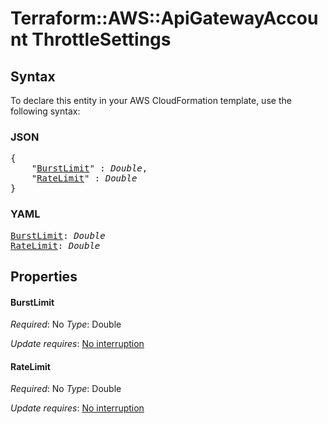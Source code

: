 # Terraform::AWS::ApiGatewayAccount ThrottleSettings

## Syntax

To declare this entity in your AWS CloudFormation template, use the following syntax:

### JSON

<pre>
{
    "<a href="#burstlimit" title="BurstLimit">BurstLimit</a>" : <i>Double</i>,
    "<a href="#ratelimit" title="RateLimit">RateLimit</a>" : <i>Double</i>
}
</pre>

### YAML

<pre>
<a href="#burstlimit" title="BurstLimit">BurstLimit</a>: <i>Double</i>
<a href="#ratelimit" title="RateLimit">RateLimit</a>: <i>Double</i>
</pre>

## Properties

#### BurstLimit

_Required_: No
_Type_: Double

_Update requires_: [No interruption](https://docs.aws.amazon.com/AWSCloudFormation/latest/UserGuide/using-cfn-updating-stacks-update-behaviors.html#update-no-interrupt)

#### RateLimit

_Required_: No
_Type_: Double

_Update requires_: [No interruption](https://docs.aws.amazon.com/AWSCloudFormation/latest/UserGuide/using-cfn-updating-stacks-update-behaviors.html#update-no-interrupt)

